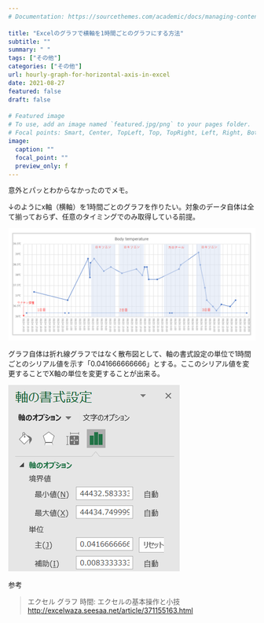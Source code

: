```yaml
---
# Documentation: https://sourcethemes.com/academic/docs/managing-content/

title: "Excelのグラフで横軸を1時間ごとのグラフにする方法"
subtitle: ""
summary: " "
tags: ["その他"]
categories: ["その他"]
url: hourly-graph-for-horizontal-axis-in-excel
date: 2021-08-27
featured: false
draft: false

# Featured image
# To use, add an image named `featured.jpg/png` to your pages folder.
# Focal points: Smart, Center, TopLeft, Top, TopRight, Left, Right, BottomLeft, Bottom, BottomRight.
image:
  caption: ""
  focal_point: ""
  preview_only: f
---
```


意外とパッとわからなかったのでメモ。

↓のようにx軸（横軸）を1時間ごとのグラフを作りたい。対象のデータ自体は全て揃っておらず、任意のタイミングでのみ取得している前提。

![image-20210826185024343](image-20210826185024343.png)

グラフ自体は折れ線グラフではなく散布図として、軸の書式設定の単位で1時間ごとのシリアル値を示す「0.041666666666」とする。ここのシリアル値を変更することでX軸の単位を変更することが出来る。

![image-20210826185136781](image-20210826185136781.png)

参考

> エクセル グラフ 時間: エクセルの基本操作と小技 http://excelwaza.seesaa.net/article/371155163.html
